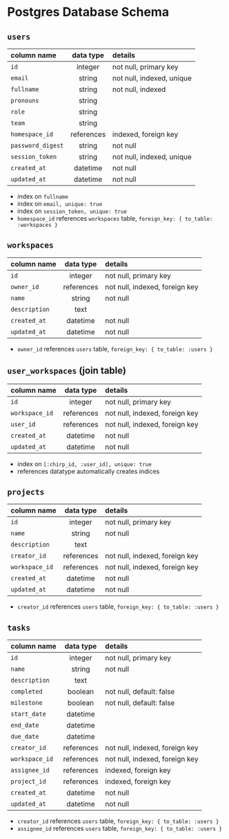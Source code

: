 # Postgres Database Schema

## `users`

| column name       | data type  | details                   |
| :---------------- | :--------: | :------------------------ |
| `id`              |  integer   | not null, primary key     |
| `email`           |   string   | not null, indexed, unique |
| `fullname`        |   string   | not null, indexed         |
| `pronouns`        |   string   |                           |
| `role`            |   string   |                           |
| `team`            |   string   |                           |
| `homespace_id`    | references | indexed, foreign key      |
| `password_digest` |   string   | not null                  |
| `session_token`   |   string   | not null, indexed, unique |
| `created_at`      |  datetime  | not null                  |
| `updated_at`      |  datetime  | not null                  |

- index on `fullname`
- index on `email, unique: true`
- index on `session_token, unique: true`
- `homespace_id` references `workspaces` table, `foreign_key: { to_table: :workspaces }`

## `workspaces`

| column name   | data type  | details                        |
| :------------ | :--------: | :----------------------------- |
| `id`          |  integer   | not null, primary key          |
| `owner_id`    | references | not null, indexed, foreign key |
| `name`        |   string   | not null                       |
| `description` |    text    |                                |
| `created_at`  |  datetime  | not null                       |
| `updated_at`  |  datetime  | not null                       |

- `owner_id` references `users` table, `foreign_key: { to_table: :users }`

## `user_workspaces` (join table)

| column name    | data type  | details                        |
| :------------- | :--------: | :----------------------------- |
| `id`           |  integer   | not null, primary key          |
| `workspace_id` | references | not null, indexed, foreign key |
| `user_id`      | references | not null, indexed, foreign key |
| `created_at`   |  datetime  | not null                       |
| `updated_at`   |  datetime  | not null                       |

- index on `[:chirp_id, :user_id], unique: true`
- references datatype automatically creates indices

## `projects`

| column name    | data type  | details                        |
| :------------- | :--------: | :----------------------------- |
| `id`           |  integer   | not null, primary key          |
| `name`         |   string   | not null                       |
| `description`  |    text    |                                |
| `creator_id`   | references | not null, indexed, foreign key |
| `workspace_id` | references | not null, indexed, foreign key |
| `created_at`   |  datetime  | not null                       |
| `updated_at`   |  datetime  | not null                       |

- `creator_id` references `users` table, `foreign_key: { to_table: :users }`

## `tasks`

| column name    | data type  | details                        |
| :------------- | :--------: | :----------------------------- |
| `id`           |  integer   | not null, primary key          |
| `name`         |   string   | not null                       |
| `description`  |    text    |                                |
| `completed`    |  boolean   | not null, default: false       |
| `milestone`    |  boolean   | not null, default: false       |
| `start_date`   |  datetime  |                                |
| `end_date`     |  datetime  |                                |
| `due_date`     |  datetime  |                                |
| `creator_id`   | references | not null, indexed, foreign key |
| `workspace_id` | references | not null, indexed, foreign key |
| `assignee_id`  | references | indexed, foreign key           |
| `project_id`   | references | indexed, foreign key           |
| `created_at`   |  datetime  | not null                       |
| `updated_at`   |  datetime  | not null                       |

- `creator_id` references `users` table, `foreign_key: { to_table: :users }`
- `assignee_id` references `users` table, `foreign_key: { to_table: :users }`
